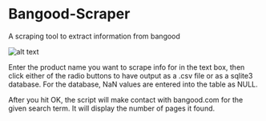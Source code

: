 # Bangood-Scraper
A scraping tool to extract information from bangood


![alt text](https://i.imgur.com/69vXoWI.png)

 Enter the product name you want to scrape info for in the text box, then click either of the radio buttons to have output as a .csv file or as a sqlite3 database.
 For the database, NaN values are entered into the table as NULL.
 
 After you hit OK, the script will make contact with bangood.com for the given search term. It will display the number of pages it found. 
 
